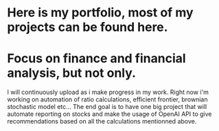 # Here is my portfolio, most of my projects can be found here.
# Focus on finance and financial analysis, but not only.
 I will continuously upload as i make progress in my work.
 Right now i'm working on automation of ratio calculations, efficient frontier, brownian stochastic model etc...
The end goal is to have one big project that will automate reporting on stocks and make the usage of OpenAI API to give recommendations based on all the calculations mentionned above.

